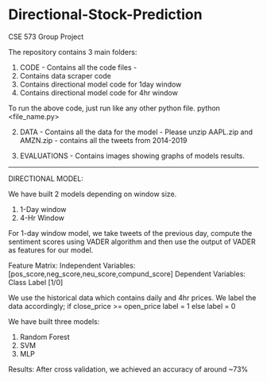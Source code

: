 # Directional-Stock-Prediction
CSE 573 Group Project

The repository contains 3 main folders:

1. CODE - Contains all the code files -  
  1. Contains data scraper code 
  2. Contains directional model code for 1day window
  3. Contains directional model code for 4hr window

  To run the above code, just run like any other python file. 
    python <file_name.py>

2. DATA - Contains all the data for the model - Please unzip AAPL.zip and AMZN.zip - contains all the tweets from 2014-2019

3. EVALUATIONS - Contains images showing graphs of models results.

------------------------------------------------------------------------------------------------------------------------------
DIRECTIONAL MODEL:

We have built 2 models depending on window size.
1.  1-Day window
2.  4-Hr Window

For 1-day window model, we take tweets of the previous day, compute the sentiment scores using VADER algorithm and then use the output of VADER as features for our model.

Feature Matrix:
Independent Variables: [pos_score,neg_score,neu_score,compund_score]
Dependent Variables: Class Label [1/0]

We use the historical data which contains daily and 4hr prices. We label the data accordingly; 
if close_price >= open_price
  label = 1
else 
  label = 0

We have built three models:
1.  Random Forest
2.  SVM
3.  MLP

Results: 
  After cross validation, we achieved an accuracy of around ~73%
